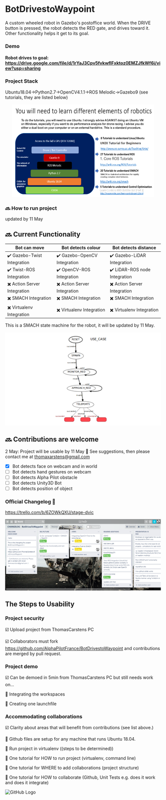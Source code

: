 # BotDrivestoWaypoint

A custom wheeled robot in Gazebo's postoffice world. When the DRIVE button is pressed, the robot detects the RED gate, and drives toward it. Other functionality helps it get to its goal.

### Demo
#### Robot drives to goal: https://drive.google.com/file/d/1rYaJ3Cpv5fvkwflFxktoz0EMZJfkWf6i/view?usp=sharing

### Project Stack
Ubuntu18.04->Python2.7->OpenCV4.1.1->ROS Melodic->Gazebo9 (see tutorials, they are listed below)
<p align="center">
  <img width="460" height="300" src="/tutorials.PNG">
</p>

### :soon: How to run project
updated by 11 May 

## :soon: Current Functionality


| Bot can move  | Bot detects colour  | Bot detects distance |
| ------------- | ------------- | ------------- |
| :heavy_check_mark: Gazebo-Twist Integration  | :heavy_check_mark: Gazebo-OpenCV Integration  | :heavy_check_mark: Gazebo-LiDAR Integration  |
| :heavy_check_mark: Twist-ROS Integration  | :heavy_check_mark: OpenCV-ROS Integration  | :heavy_check_mark: LiDAR-ROS node Integration  |
| :heavy_multiplication_x: Action Server Integration  | :heavy_multiplication_x: Action Server Integration  | :heavy_multiplication_x: Action Server Integration  |
| :heavy_multiplication_x: SMACH Integration  | :heavy_multiplication_x: SMACH Integration  | :heavy_multiplication_x: SMACH Integration  |
| :heavy_multiplication_x: Virtualenv Integration  | :heavy_multiplication_x: Virtualenv Integration  | :heavy_multiplication_x: Virtualenv Integration  |

This is a SMACH state machine for the robot, it will be updated by 11 May.

![Current statemachine](/minimal_statemachine.png)

## :soon: Contributions are welcome
2 May: Project will be usable by 11 May :sunflower:
See suggestions, then please contact me at thomaxarstens@gmail.com
- [x] Bot detects face on webcam and in world
- [ ] Bot detects hand gestures on webcam
- [ ] Bot detects Alpha Pilot obstacle
- [ ] Bot detects Unity3D Bot
- [ ] Bot detects position of object

### Official Changelog :sunflower:
https://trello.com/b/6ZOWkQXU/stage-dvic

![Changelog Board](/Changelog.PNG)

## The Steps to Usability

### Project security
:ballot_box_with_check: Upload project from ThomasCarstens PC

:ballot_box_with_check: Collaborators must fork https://github.com/AlphaPilotFrance/BotDrivestoWaypoint and contributions are merged by pull request.

### Project demo
:ballot_box_with_check: Can be demoed in 5min from ThomasCarstens PC but still needs work on...

:black_square_button: Integrating the workspaces

:black_square_button: Creating one launchfile

### Accommodating collaborations
:ballot_box_with_check: Clarity about areas that will benefit from contributions (see list above.)

:black_square_button: Github files are setup for any machine that runs Ubuntu 18.04.

:black_square_button: Run project in virtualenv ((steps to be determined))

:black_square_button: One tutorial for HOW to run project (virtualenv, command line)

:black_square_button: One tutorial for WHERE to add collaborations (project structure)

:black_square_button: One tutorial for HOW to collaborate (Github, Unit Tests e.g. does it work and does it integrate)

![GitHub Logo](/images/0NSBKZe.gif)



